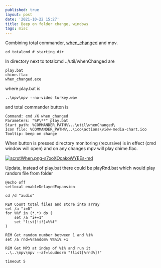 ```yaml
---
published: true
layout: post
date: '2021-10-22 15:27'
title: Beep on folder change, windows
tags: misc 
---
```

Combining total commander, [when_changed](https://github.com/benblamey/when_changed) and mpv.

    cd totalcmd # starting dir

In directory next to totalcmd ../util/whenChanged are

    play.bat
    chime.flac
    when_changed.exe

where play.bat is

    ..\mpv\mpv --no-video turkey.wav

and total commander button is

    Command: cmd /K when_changed
    Parameters: "%P\**" play.bat
    Start path: %COMMANDER_PATH%\..\util\whenChanged\
    Icon file: %COMMANDER_PATH%\..\ico\actions\view-media-chart.ico
    Tooltip: beep on change

When button is pressed directory monitoring (recursive) is in effect (cmd window will open) and on any changes mpv will play chime.flac.

[![scrotWhen.png-s7xoXOcakoWYEEs-md](https://images.weserv.nl/?url=https://i.imgur.com/m1aEK9V.png)](https://images.weserv.nl/?url=https://i.imgur.com/m1aEK9V.png)

Update, instead of play.bat there could be playRnd.bat which would play random file from folder

    @echo off 
    setlocal enableDelayedExpansion

    cd /d "audio"

    REM Count total files and store into array
    set /a "i=0"
    for %%f in (*.*) do (
        set /a "i+=1"
        set "list[!i!]=%%f"
    )
     
    REM Get random number between 1 and %i%
    set /a rnd=%random% %%%i% +1

    REM Get MP3 at index of %i% and run it 
    ..\..\mpv\mpv --af=loudnorm "!list[%rnd%]!"

    timeout 5
